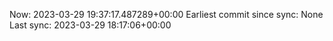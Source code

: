 Now: 2023-03-29 19:37:17.487289+00:00 Earliest commit since sync: None Last sync: 2023-03-29 18:17:06+00:00
